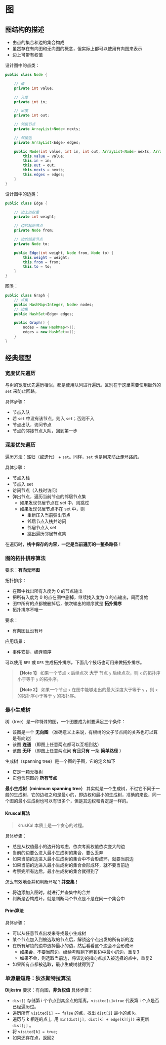 # 图

## 图结构的描述

- 由点的集合和边的集合构成
- 虽然存在有向图和无向图的概念，但实际上都可以使用有向图来表示
- 边上可带有权值

设计图中的点类：

```java
public class Node {

    // 值
    private int value;

    // 入度
    private int in;

    // 出度
    private int out;

    // 邻居节点
    private ArrayList<Node> nexts;

    // 邻接边
    private ArrayList<Edge> edges;

    public Node(int value, int in, int out, ArrayList<Node> nexts, ArrayList<Edge> edges) {
        this.value = value;
        this.in = in;
        this.out = out;
        this.nexts = nexts;
        this.edges = edges;
    }
}
```

设计图中的边类：

```java
public class Edge {

    // 边上的权重
    private int weight;

    // 边的起始节点
    private Node from;

    // 边的结束节点
    private Node to;

    public Edge(int weight, Node from, Node to) {
        this.weight = weight;
        this.from = from;
        this.to = to;
    }
}
```

图类：

```java
public class Graph {
    // 点集
    public HashMap<Integer, Node> nodes;
    // 边集
    public HashSet<Edge> edges;

    public Graph() {
        nodes = new HashMap<>();
        edges = new HashSet<>();
    }
}
```

## 经典题型

### 宽度优先遍历

与树的宽度优先遍历相似，都是使用队列进行遍历。区别在于这里需要使用额外的 `set` 来防止回路。

具体步骤：

- 节点入队
- 若 `set` 中没有该节点，则入 `set`；否则不入
- 节点出队，访问节点
- 节点的邻接节点入队，回到第一步

### 深度优先遍历

遍历方法：递归（或迭代） + `set`。同样，`set` 也是用来防止走环路的。

具体步骤：

- 节点入栈
- 节点入 set
- 访问节点（入栈时访问）
- 弹出节点，遍历当前节点的邻居节点集
  - 如果发现邻居节点在 set 中，则跳过
  - 如果发现邻居节点不在 set 中，则
    - 重新压入当前弹出节点
    - 邻居节点入栈并访问
    - 邻居节点入 set
    - 跳出遍历邻居节点集

在遍历时，**栈中保存的内容，一定是当前遍历的一整条路径！**

### 图的拓扑排序算法

要求：**有向无环图**

拓扑排序：

- 在图中找出所有入度为 0 的节点输出
- 把所有入度为 0 的点在图中删掉，继续找入度为 0 的点输出，周而复始
- 图中所有的点都被删掉后，依次输出的顺序就是 **拓扑排序**
- 拓扑排序不唯一

要求：

- 有向图且没有环

应用场景：

- 事件安排、编译顺序

可以使用 `BFS` 或 `DFS` 生成拓扑排序。下面几个技巧也可用来做拓扑排序。

> **【Note 1】** 如果一个节点 `x` 后续点次 **大于** 节点 `y` 后续点次，则 `x` 的拓扑序小于等于 `y` 的拓扑序。
>
> **【Note 2】** 如果一个节点 `x` 在图中能够走出的最大深度大于等于 `y` ，则 `x` 的拓扑序小于等于 `y` 的拓扑序。

### 最小生成树

树（tree）是一种特殊的图，一个图要成为树要满足三个条件：

- 该图是一个 **无向图** （准确意义上来说，有根树的父子节点间的关系也可以算是有向边）
- 该图 **连通** （即图上任意两点都可以互相到达）
- 该图 **无环** （即图上任意两点间 **有且只有** 一条 **简单路径** ）

生成树（spanning tree）是一个图的子图，它的定义如下

- 它是一颗无根树
- 它包含原图的 **所有节点**

**最小生成树（minimum spanning tree）** 其实就是一个生成树，不过它不同于一般的生成树，它的边权之和是最小的，即边权和最小的生成树，准确的来说，同一个图的最小生成树也可以有很多个，但是其边权和肯定是一样的。

#### Kruscal算法

> KrusKal 本质上是一个贪心的过程。

具体步骤：

- 总是从权值最小的边开始考虑，依次考察权值依次变大的边
- 当前的边要么进入最小生成树的集合，要么丢弃
- 如果当前的边进入最小生成树的集合中不会形成环，就要当前边
- 如果当前的边进入最小生成树的集合会形成环，就不要当前边
- 考察完所有边后，最小生成树的集合就得到了

怎么有效地合并和判断环呢？**并查集！**

- 将边添加入图时，就进行并查集中的合并
- 判断是否构成环，就是判断两个节点是不是在同一个集合中

#### Prim算法

具体步骤：

- 可以从任意节点出发来寻找最小生成树
- 某个节点加入到被选取的节点后，解锁这个点出发的所有新的边
- 在所有解锁的边中选择最小的边，然后看看这个边会不会形成环
  - 如果会，不要当前边，继续考察剩下解锁边中最小的边，重复3
  - 如果不会，则选取当前边，将该边的指向点加入被选择的点中，重复2
- 如果所有点都被选取，最小生成树就得到了

### 单源最短路：狄杰斯特拉算法

**Dijkstra** 要求：有向图，**非负权值**
具体步骤：

- `dist[]` 存储第 i 个节点到其余点的距离，`visited[i]=true` 代表第 i 个点是否已经遍历过。
- 遍历所有 `visited[i] == false` 的点，找出 `dist[i]` 最小的点 k。
- 遍历与 k 相连的点 j，用 `min(dist[j], dist[k] + edge[k][j])` 来更新 `dist[j]` 。
- 将 `visited[k] = true;`
- 如果还存在点，返回2



















